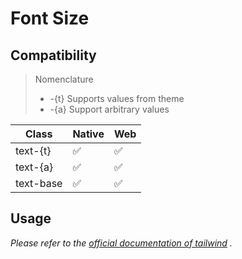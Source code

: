 # Font Size

## Compatibility

> Nomenclature
> - -{t} Supports values from theme
> - -{a} Support arbitrary values  

| Class    | Native | Web |
| -------- | ------ | --- |
| text-{t}    | ✅     | ✅  |
| text-{a}    | ✅     | ✅  |
| text-base   | ✅     | ✅  |

## Usage

_Please refer to the [official documentation of tailwind](https://tailwindcss.com/docs/font-size) ._
